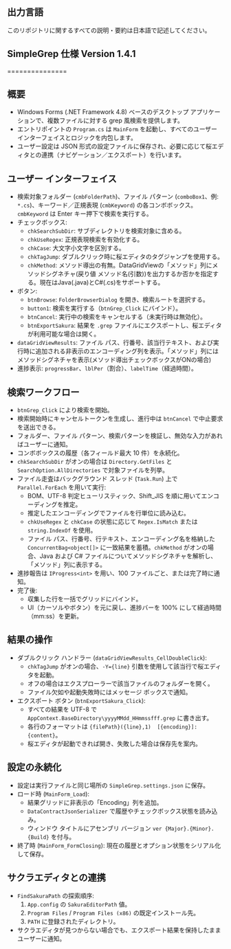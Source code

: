 ## 出力言語
このリポジトリに関するすべての説明・要約は日本語で記述してください。

## SimpleGrep 仕様  Version 1.4.1
===============

概要
----
- Windows Forms (.NET Framework 4.8) ベースのデスクトップ アプリケーションで、複数ファイルに対する grep 風検索を提供します。
- エントリポイントの `Program.cs` は `MainForm` を起動し、すべてのユーザー インターフェイスとロジックを内包します。
- ユーザー設定は JSON 形式の設定ファイルに保存され、必要に応じて桜エディタとの連携（ナビゲーション／エクスポート）を行います。

ユーザー インターフェイス
----------------
- 検索対象フォルダー (`cmbFolderPath`)、ファイル パターン (`comboBox1`、例: `*.cs`)、キーワード／正規表現 (`cmbKeyword`) の各コンボボックス。`cmbKeyword` は Enter キー押下で検索を実行する。
- チェックボックス:
  - `chkSearchSubDir`: サブディレクトリを検索対象に含める。
  - `chkUseRegex`: 正規表現検索を有効化する。
  - `chkCase`: 大文字小文字を区別する。
  - `chkTagJump`: ダブルクリック時に桜エディタのタグジャンプを使用する。
  - `chkMethod`: メソッド導出の有無。DataGridViewの「メソッド」列にメソッドシグネチャ(戻り値 メソッド名(引数))を出力するか否かを指定する。現在はJava(.java)とC#(.cs)をサポートする。
- ボタン:
  - `btnBrowse`: `FolderBrowserDialog` を開き、検索ルートを選択する。
  - `button1`: 検索を実行する（`btnGrep_Click` にバインド）。
  - `btnCancel`: 実行中の検索をキャンセルする（未実行時は無効化）。
  - `btnExportSakura`: 結果を `.grep` ファイルにエクスポートし、桜エディタが利用可能な場合は開く。
- `dataGridViewResults`: ファイル パス、行番号、該当行テキスト、および実行時に追加される非表示のエンコーディング列を表示。「メソッド」列にはメソッドシグネチャを表示(メソッド導出チェックボックスがONの場合)
- 進捗表示: `progressBar`、`lblPer`（割合）、`labelTime`（経過時間）。

検索ワークフロー
----------------
- `btnGrep_Click` により検索を開始。
- 検索開始時にキャンセルトークンを生成し、進行中は `btnCancel` で中止要求を送出できる。
- フォルダー、ファイル パターン、検索パターンを検証し、無効な入力があればユーザーに通知。
- コンボボックスの履歴（各フィールド最大 10 件）を永続化。
- `chkSearchSubDir` がオンの場合は `Directory.GetFiles` と `SearchOption.AllDirectories` で対象ファイルを列挙。
- ファイル走査はバックグラウンド スレッド (`Task.Run`) 上で `Parallel.ForEach` を用いて実行:
  - BOM、UTF-8 判定ヒューリスティック、Shift_JIS を順に用いてエンコーディングを推定。
  - 推定したエンコーディングでファイルを行単位に読み込む。
  - `chkUseRegex` と `chkCase` の状態に応じて `Regex.IsMatch` または `string.IndexOf` を使用。
  - ファイル パス、行番号、行テキスト、エンコーディング名を格納した `ConcurrentBag<object[]>` に一致結果を蓄積。`chkMethod` がオンの場合、Java および C# ファイルについてメソッドシグネチャを解析し、「メソッド」列に表示する。
- 進捗報告は `IProgress<int>` を用い、100 ファイルごと、または完了時に通知。
- 完了後:
  - 収集した行を一括でグリッドにバインド。
  - UI（カーソルやボタン）を元に戻し、進捗バーを 100% にして経過時間（mm:ss）を更新。

結果の操作
----------
- ダブルクリック ハンドラー (`dataGridViewResults_CellDoubleClick`):
  - `chkTagJump` がオンの場合、`-Y={line}` 引数を使用して該当行で桜エディタを起動。
  - オフの場合はエクスプローラーで該当ファイルのフォルダーを開く。
  - ファイル欠如や起動失敗時にはメッセージ ボックスで通知。
- エクスポート ボタン (`btnExportSakura_Click`):
  - すべての結果を UTF-8 で `AppContext.BaseDirectory\yyyyMMdd_HHmmssfff.grep` に書き出す。
  - 各行のフォーマットは `{filePath}({line},1)  [{encoding}]: {content}`。
  - 桜エディタが起動できれば開き、失敗した場合は保存先を案内。

設定の永続化
------------
- 設定は実行ファイルと同じ場所の `SimpleGrep.settings.json` に保存。
- ロード時 (`MainForm_Load`):
  - 結果グリッドに非表示の「Encoding」列を追加。
  - `DataContractJsonSerializer` で履歴やチェックボックス状態を読み込み。
  - ウィンドウ タイトルにアセンブリ バージョン `ver {Major}.{Minor}.{Build}` を付与。
- 終了時 (`MainForm_FormClosing`): 現在の履歴とオプション状態をシリアル化して保存。

サクラエディタとの連携
-------------------
- `FindSakuraPath` の探索順序:
  1. `App.config` の `SakuraEditorPath` 値。
  2. `Program Files` / `Program Files (x86)` の既定インストール先。
  3. `PATH` に登録されたディレクトリ。
- サクラエディタが見つからない場合でも、エクスポート結果を保持したままユーザーに通知。
